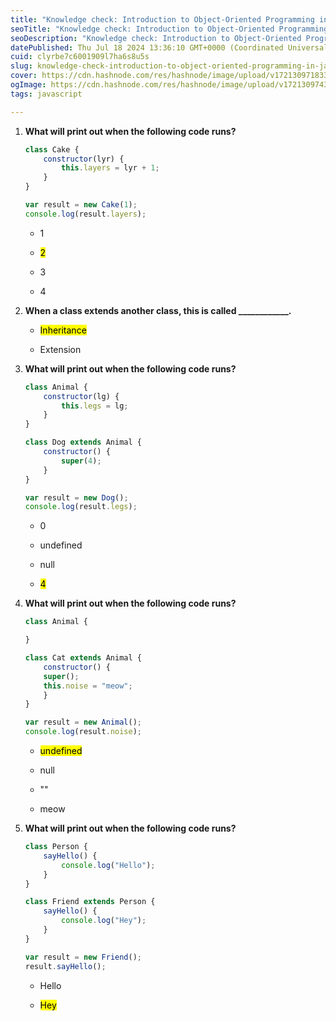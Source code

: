 ```yaml
---
title: "Knowledge check: Introduction to Object-Oriented Programming in Javascript"
seoTitle: "Knowledge check: Introduction to Object-Oriented Programming in Javasc"
seoDescription: "Knowledge check: Introduction to Object-Oriented Programming in Javascript"
datePublished: Thu Jul 18 2024 13:36:10 GMT+0000 (Coordinated Universal Time)
cuid: clyrbe7c6001909l7ha6s8u5s
slug: knowledge-check-introduction-to-object-oriented-programming-in-javascript
cover: https://cdn.hashnode.com/res/hashnode/image/upload/v1721309718338/85b3bdbd-6bb8-4adb-b30d-4e0dee725a5b.png
ogImage: https://cdn.hashnode.com/res/hashnode/image/upload/v1721309743518/51408e4d-cb49-4a3e-8762-b04caba41014.png
tags: javascript

---
```


1. **What will print out when the following code runs?**
    
    ```javascript
    class Cake {
        constructor(lyr) {
            this.layers = lyr + 1;
        }
    }
    
    var result = new Cake(1);
    console.log(result.layers);
    ```
    
    * 1
        
    * <mark>2</mark>
        
    * 3
        
    * 4
        
2. **When a class extends another class, this is called \_\_\_\_\_\_\_\_\_\_\_\_.**
    
    * <mark>Inheritance</mark>
        
    * Extension
        
3. **What will print out when the following code runs?**
    
    ```javascript
    class Animal {
        constructor(lg) {
            this.legs = lg;
        }
    }
    
    class Dog extends Animal {
        constructor() {
            super(4);
        }
    }
    
    var result = new Dog();
    console.log(result.legs);
    ```
    
    * 0
        
    * undefined
        
    * null
        
    * <mark>4</mark>
        
4. **What will print out when the following code runs?**
    
    ```javascript
    class Animal {
    
    }
    
    class Cat extends Animal {
        constructor() {
        super();
        this.noise = "meow";
        }
    }
    
    var result = new Animal();
    console.log(result.noise);
    ```
    
    * <mark>undefined</mark>
        
    * null
        
    * ""
        
    * meow
        
5. **What will print out when the following code runs?**
    
    ```javascript
    class Person {
        sayHello() {
            console.log("Hello");
        }
    }
    
    class Friend extends Person {
        sayHello() {
            console.log("Hey");
        }
    }
    
    var result = new Friend();
    result.sayHello();
    ```
    
    * Hello
        
    * <mark>Hey</mark>